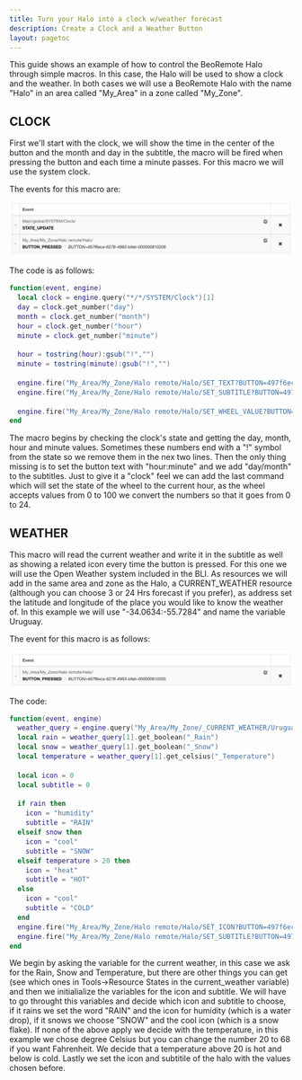 ```yaml
---
title: Turn your Halo into a clock w/weather forecast
description: Create a Clock and a Weather Button
layout: pagetoc
---
```


This guide shows an example of how to control the BeoRemote Halo through simple macros. In this case, the Halo will be used to show a clock and the weather. In both cases we will use a BeoRemote Halo with the name "Halo" in an area called "My_Area" in a zone called "My_Zone".

## CLOCK
First we'll start with the clock, we will show the time in the center of the button and the month and day in the subtitle, the macro will be fired when pressing the button and each time a minute passes. For this macro we will use the system clock. 

The events for this macro are:

<div class="text-center">
  <img src="/bli-guides/pictures/HaloEventClock.png" class="img-fluid" alt="Event to execute the Macro"/>
</div>

The code is as follows:

~~~lua
function(event, engine) 
  local clock = engine.query("*/*/SYSTEM/Clock")[1]
  day = clock.get_number("day")
  month = clock.get_number("month")
  hour = clock.get_number("hour")
  minute = clock.get_number("minute")

  hour = tostring(hour):gsub("!","")
  minute = tostring(minute):gsub("!","")

  engine.fire("My_Area/My_Zone/Halo remote/Halo/SET_TEXT?BUTTON=497f6eca-6276-4993-bfeb-000000810206&TEXT="..tostring(hour)..":"..minute)
  engine.fire("My_Area/My_Zone/Halo remote/Halo/SET_SUBTITLE?BUTTON=497f6eca-6276-4993-bfeb-000000810206&SUBTITLE="..day.."/"..month)
  
  engine.fire("My_Area/My_Zone/Halo remote/Halo/SET_WHEEL_VALUE?BUTTON=497f6eca-6276-4993-bfeb-000000810206&VALUE="..tostring(math.floor(hour*100/24)))
end
~~~

The macro begins by checking the clock's state and getting the day, month, hour and minute values. Sometimes these numbers end with a "!" symbol from the state so we remove them in the nex two lines. Then the only thing missing is to set the button text with "hour:minute" and we add "day/month" to the subtitles. Just to give it a "clock" feel we can add the last command which will set the state of the wheel to the current hour, as the wheel accepts values from 0 to 100 we convert the numbers so that it goes from 0 to 24.

## WEATHER

This macro will read the current weather and write it in the subtitle as well as showing a related icon every time the button is pressed.
For this one we will use the Open Weather system included in the BLI. As resources we will add in the same area and zone as the Halo, a CURRENT_WEATHER resource (although you can choose 3 or 24 Hrs forecast if you prefer), as address set the latitude and longitude of the place you would like to know the weather of. In this example we will use "-34.0634:-55.7284" and name the variable Uruguay.

The event for this macro is as follows:

<div class="text-center">
  <img src="/bli-guides/pictures/HaloEventWeather.png" class="img-fluid" alt="Event to execute the Macro"/>
</div>

The code:

~~~lua
function(event, engine) 
  weather_query = engine.query("My_Area/My_Zone/_CURRENT_WEATHER/Uruguay")
  local rain = weather_query[1].get_boolean("_Rain")
  local snow = weather_query[1].get_boolean("_Snow")
  local temperature = weather_query[1].get_celsius("_Temperature")
  
  local icon = 0
  local subtitle = 0
  
  if rain then
    icon = "humidity"
    subtitle = "RAIN"
  elseif snow then
    icon = "cool"
    subtitle = "SNOW"
  elseif temperature > 20 then
    icon = "heat"
    subtitle = "HOT"
  else
    icon = "cool"
    subtitle = "COLD"
  end
  engine.fire("My_Area/My_Zone/Halo remote/Halo/SET_ICON?BUTTON=497f6eca-6276-4993-bfeb-000000810205&ICON="..icon)
  engine.fire("My_Area/My_Zone/Halo remote/Halo/SET_SUBTITLE?BUTTON=497f6eca-6276-4993-bfeb-000000810205&SUBTITLE="..subtitle)
end 
~~~

We begin by asking the variable for the current weather, in this case we ask for the Rain, Snow and Temperature, but there are other things you can get (see which ones in Tools->Resource States in the current_weather variable) and then we initialialize the variables for the icon and subtitle. We will have to go throught this variables and decide which icon and subtitle to choose, if it rains we set the word "RAIN" and the icon for humidity (which is a water drop), if it snows we choose "SNOW" and the cool icon (which is a snow flake). If none of the above apply we decide with the temperature, in this example we chose degree Celsius but you can change the number 20 to 68 if you want Fahrenheit. We decide that a temperature above 20 is hot and below is cold. Lastly we set the icon and subtitile of the halo with the values chosen before.
